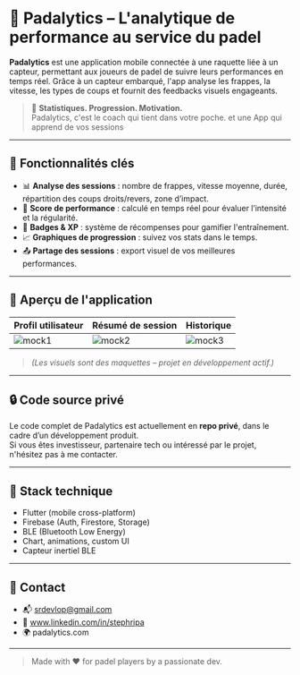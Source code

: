 # 🎾 Padalytics – L'analytique de performance au service du padel

**Padalytics** est une application mobile connectée à une raquette liée à un capteur, permettant aux joueurs de padel de suivre leurs performances en temps réel. Grâce à un capteur embarqué, l'app analyse les frappes, la vitesse, les types de coups et fournit des feedbacks visuels engageants.

> 🚀 **Statistiques. Progression. Motivation.**  
> Padalytics, c'est le coach qui tient dans votre poche. et une App qui apprend de vos sessions

---

## 📱 Fonctionnalités clés

- 📊 **Analyse des sessions** : nombre de frappes, vitesse moyenne, durée, répartition des coups droits/revers, zone d’impact.
- 🧠 **Score de performance** : calculé en temps réel pour évaluer l’intensité et la régularité.
- 🏅 **Badges & XP** : système de récompenses pour gamifier l'entraînement.
- 📈 **Graphiques de progression** : suivez vos stats dans le temps.
- 📤 **Partage des sessions** : export visuel de vos meilleures performances.

---

## 📸 Aperçu de l'application

| Profil utilisateur | Résumé de session | Historique |
|--------------------|------------------|------------|
| ![mock1](assets/mock-profil.png) | ![mock2](assets/mock-recap.png) | ![mock3](assets/mock-history.png) |

> *(Les visuels sont des maquettes – projet en développement actif.)*

---

## 🔒 Code source privé

Le code complet de Padalytics est actuellement en **repo privé**, dans le cadre d’un développement produit.  
Si vous êtes investisseur, partenaire tech ou intéressé par le projet, n'hésitez pas à me contacter.

---

## 🧠 Stack technique

- Flutter (mobile cross-platform)
- Firebase (Auth, Firestore, Storage)
- BLE (Bluetooth Low Energy)
- Chart, animations, custom UI
- Capteur inertiel BLE

---

## 📩 Contact

- 📬 srdevlop@gmail.com
- 💼 www.linkedin.com/in/stephripa
- 🌍 padalytics.com

---

> Made with ❤️ for padel players by a passionate dev.
